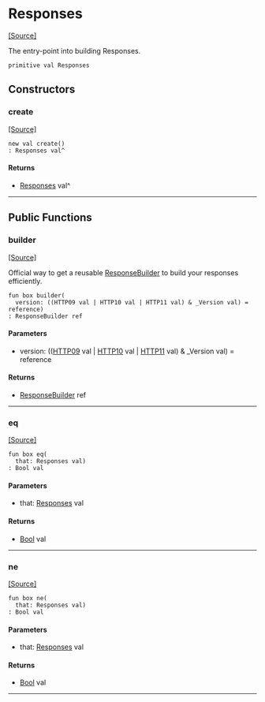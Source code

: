 # Responses
<span class="source-link">[[Source]](src/server/response.md#L17)</span>

The entry-point into building Responses.


```pony
primitive val Responses
```

## Constructors

### create
<span class="source-link">[[Source]](src/server/response.md#L17)</span>


```pony
new val create()
: Responses val^
```

#### Returns

* [Responses](server-Responses.md) val^

---

## Public Functions

### builder
<span class="source-link">[[Source]](src/server/response.md#L21)</span>


Official way to get a reusable [ResponseBuilder](http-ResponseBuilder.md)
to build your responses efficiently.


```pony
fun box builder(
  version: ((HTTP09 val | HTTP10 val | HTTP11 val) & _Version val) = reference)
: ResponseBuilder ref
```
#### Parameters

*   version: (([HTTP09](server-HTTP09.md) val | [HTTP10](server-HTTP10.md) val | [HTTP11](server-HTTP11.md) val) & _Version val) = reference

#### Returns

* [ResponseBuilder](server-ResponseBuilder.md) ref

---

### eq
<span class="source-link">[[Source]](src/server/response.md#L21)</span>


```pony
fun box eq(
  that: Responses val)
: Bool val
```
#### Parameters

*   that: [Responses](server-Responses.md) val

#### Returns

* [Bool](builtin-Bool.md) val

---

### ne
<span class="source-link">[[Source]](src/server/response.md#L21)</span>


```pony
fun box ne(
  that: Responses val)
: Bool val
```
#### Parameters

*   that: [Responses](server-Responses.md) val

#### Returns

* [Bool](builtin-Bool.md) val

---

